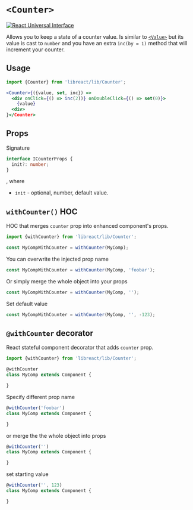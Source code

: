 # `<Counter>`

[![React Universal Interface](https://img.shields.io/badge/React-Universal%20Interface-green.svg)](https://github.com/streamich/react-universal-interface)

Allows you to keep a state of a counter value. Is similar to [`<Value>`](./Value.md) but its
value is cast to `number` and you have an extra `inc(by = 1)` method that will increment your counter.

## Usage

```jsx
import {Counter} from 'libreact/lib/Counter';

<Counter>{({value, set, inc}) =>
  <div onClick={() => inc(2))} onDoubleClick={() => set(0)}>
    {value}
  <div>
}</Counter>
```

## Props

Signature

```ts
interface ICounterProps {
  init?: number;
}
```

, where

  - `init` - optional, number, default value.


## `withCounter()` HOC

HOC that merges `counter` prop into enhanced component's props.

```jsx
import {withCounter} from 'libreact/lib/Counter';

const MyCompWithCounter = withCounter(MyComp);
```

You can overwrite the injected prop name

```js
const MyCompWithCounter = withCounter(MyComp, 'foobar');
```

Or simply merge the whole object into your props

```js
const MyCompWithCounter = withCounter(MyComp, '');
```

Set default value

```js
const MyCompWithCounter = withCounter(MyComp, '', -123);
```



## `@withCounter` decorator

React stateful component decorator that adds `counter` prop.

```js
import {withCounter} from 'libreact/lib/Counter';

@withCounter
class MyComp extends Component {

}
```

Specify different prop name

```js
@withCounter('foobar')
class MyComp extends Component {

}
```

or merge the the whole object into props

```js
@withCounter('')
class MyComp extends Component {

}
```

set starting value

```js
@withCounter('', 123)
class MyComp extends Component {

}
```